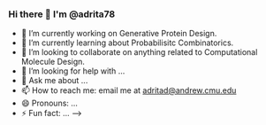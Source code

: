 ### Hi there 👋 I'm @adrita78

- 🔭 I’m currently working on Generative Protein Design.
- 🌱 I’m currently learning about Probabilisitc Combinatorics.
- 👯 I’m looking to collaborate on anything related to Computational Molecule Design.
- 🤔 I’m looking for help with ...
- 💬 Ask me about ...
- 📫 How to reach me: email me at adritad@andrew.cmu.edu
- 😄 Pronouns: ...
- ⚡ Fun fact: ...
-->

